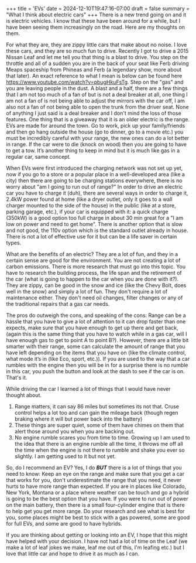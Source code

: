 +++
title = 'EVs'
date = 2024-12-10T19:47:16-07:00
draft = false
summary = "What I think about electric cars"
+++
There is a new trend going on and it is electric vehicles. I know that these have been around for a while, but I have been seeing them increasingly on the road. Here are my thoughts on them.

For what they are, they are zippy little cars that make about no noise. I love these cars, and they are so much fun to drive. Recently I got to drive a 2015 Nissan Leaf and let me tell you that thing is a blast to drive. You step on the throttle and all of a sudden you are in the back of your seat like Ferb driving Meaps spaceship from Phineas and Ferb (a legendary show, more about that later). An exact reference to what I mean is below can be found here https://www.youtube.com/watch?v=pbugHkuFsTg. Step on the "gas" and you are leaving people in the dust. A blast and a half, there are a few things that I am not too much of a fan of but is not a deal breaker at all, one thing I am not a fan of is not being able to adjust the mirrors with the car off, I am also not a fan of not being able to open the trunk from the driver seat. 
None of anything I just said is a deal breaker and I don't mind the loss of those features. One thing that is a giveaway that it is an older electric is the range. EVs are made for around the town. Go to work, pick up your family/friends and then go hang outside the house (go to dinner, go to a movie etc.) you must be incredibly careful with your range, the new ones can do a lot better in range.
If the car were to die (knock on wood) then you are going to have to get a tow. It’s another thing to keep in mind but it is much like gas in a regular car, same concept. 

When EVs were first introduced the charging network was not set up yet, now if you go to a store or a popular place in a well-developed area (like a city) then there are going to be charging stations everywhere, there is no worry about "am I going to run out of range?"
In order to drive an electric car you have to charge it (duh), there are several ways in order to charge it, 2.4kW power found at home (like a dryer outlet, only it goes to a wall charger mounted to the side of the house) in the public (like at a store, parking garage, etc.), if your car is equipped with it: a quick charge (350kW) is a good option too full charge in about 30 min great for a "I am low on power and need to get home". There is another option that is slow and not good, the 110v option which is the standard outlet already in house. There is not a lot of effective use for it but can be a life saver in certain types. 

What are the benefits of an electric? 
They are a lot of fun, and they in a certain sense are good for the environment. You are not creating a lot of carbon emissions. There is more research that must go into this topic. You have to research the building process, the life span and the retirement of the car (what is going to happen to the car when you are done with it?). They are zippy, can be good in the snow and ice (like the Chevy Bolt, does well in the snow) and simply a lot of fun. They don't require a lot of maintenance either. They don't need oil changes, filter changes or any of the traditional repairs that a gas car needs. 

The pros do outweigh the cons, and speaking of the cons: 
Range can be a hassle that you have to give a lot of attention to it can drop faster than one expects, make sure that you have enough to get up there and get back, (again this is the same thing that you have to watch while in a gas car, will I have enough gas to get to point A to point B?). However, there are a little bit smarter with their range, some can calculate the amount of range that you have left depending on the items that you have on (like the climate control, what mode it’s in (like Eco, sport, etc.)). If you are used to the way that a car rumbles with the engine then you will be in for a surprise there is no rumble in this car, you push the button and look at the dash to see if the car is on. That's it. 

While driving the car I learned a lot of things that I would have never thought about. 
1) Range matters, it can say 86 miles but sometimes its not that. Cruse control helps a lot too and can gain the mileage back (though regen braking where it will but power back into the battery) 
2) These things are super quiet, some of them have chimes on them that alert those around you when you are backing out. 
3) No engine rumble scares you from time to time. Growing up I am used to the idea that there is an engine rumble all the time, it throws me off all the time when the engine is not there to rumble and shake you ever so slightly. I am getting used to it but not yet. 

So, do I recommend an EV? Yes, I do ***BUT*** there is a lot of things that you need to know:
Keep an eye on the range and make sure that you get a car that works for you, don't underestimate the range that you need, it never hurts to have more range than expected.
If you are in places like Colorado, New York, Montana or a place where weather can be touch and go a hybrid is going to be the best option that you have. If you were to run out of power on the main battery, then there is a small four-cylinder engine that is there to help get you get more range. 
Do your research and see what is best for you, some places might be best to stick with a gas powered, some are good for full EVs, and some are good to have hybrids. 

If you are thinking about getting or looking into an EV, I hope that this might have helped with your decision. I have not had a lot of time on the Leaf (we make a lot of leaf jokes we make, leaf me out of this, I'm leafing etc.) but I love that little car and hope to drive it as much as I can. 

